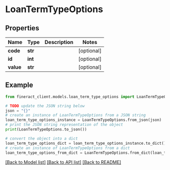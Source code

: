 # LoanTermTypeOptions


## Properties

Name | Type | Description | Notes
------------ | ------------- | ------------- | -------------
**code** | **str** |  | [optional] 
**id** | **int** |  | [optional] 
**value** | **str** |  | [optional] 

## Example

```python
from fineract_client.models.loan_term_type_options import LoanTermTypeOptions

# TODO update the JSON string below
json = "{}"
# create an instance of LoanTermTypeOptions from a JSON string
loan_term_type_options_instance = LoanTermTypeOptions.from_json(json)
# print the JSON string representation of the object
print(LoanTermTypeOptions.to_json())

# convert the object into a dict
loan_term_type_options_dict = loan_term_type_options_instance.to_dict()
# create an instance of LoanTermTypeOptions from a dict
loan_term_type_options_from_dict = LoanTermTypeOptions.from_dict(loan_term_type_options_dict)
```
[[Back to Model list]](../README.md#documentation-for-models) [[Back to API list]](../README.md#documentation-for-api-endpoints) [[Back to README]](../README.md)


